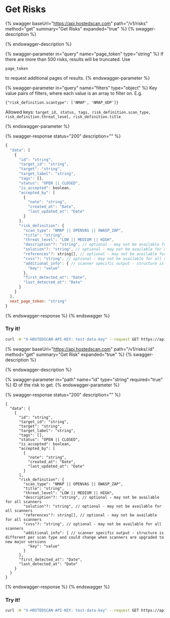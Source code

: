 # Get Risks

{% swagger baseUrl="https://api.hostedscan.com" path="/v1/risks" method="get" summary="Get Risks" expanded="true" %}
{% swagger-description %}

{% endswagger-description %}

{% swagger-parameter in="query" name="page_token" type="string" %}
If there are more than 500 risks, results will be truncated. Use 

`page_token`

 to request additional pages of results.
{% endswagger-parameter %}

{% swagger-parameter in="query" name="filters" type="object" %}
Key value pairs of filters, where each value is an array to filter on. E.g.



`{"risk_definition.scantype": ['NMAP', 'NMAP_UDP']}`



Allowed keys: `target_id, status, tags, risk_definition.scan_type, risk_definition.threat_level, risk_definition.title`


{% endswagger-parameter %}

{% swagger-response status="200" description="" %}
```javascript
{
  "data": [
    {
      "id": "string",
      "target_id": "string",
      "target": "string",
      "target_label": "string",
      "tags": [],
      "status": "OPEN || CLOSED",
      "is_accepted": boolean,
      "accepted_by": [
        {
          "note": "string",
          "created_at": "Date",
          "last_updated_at": "Date"
        }
      ],
      "risk_definition": {
        "scan_type": "NMAP || OPENVAS || OWASP_ZAP",
        "title": "string",
        "threat_level": "LOW || MEDIUM || HIGH",
        "description"?: "string", // optional - may not be available for all scanners
        "solution"?: "string", // optional - may not be available for all scanners
        "references"?: string[], // optional - may not be available for all scanners
        "cvss"?: "string", // optional - may not be available for all scanners
        "additional_info": { // scanner specific output - structure is different per scan type and could change when scanners are upgraded to new major versions
          "key": "value"
        },
        "first_detected_at": "Date",
        "last_detected_at": "Date"
      }
    }
  ],
  next_page_token: "string"
}
```
{% endswagger-response %}
{% endswagger %}

### Try it!

```bash
curl -H "X-HOSTEDSCAN-API-KEY: test-data-key" --request GET https://api.hostedscan.com/v1/risks
```

{% swagger baseUrl="https://api.hostedscan.com" path="/v1/risks/:id" method="get" summary="Get Risk" expanded="true" %}
{% swagger-description %}

{% endswagger-description %}

{% swagger-parameter in="path" name="id" type="string" required="true" %}
ID of the risk to get.
{% endswagger-parameter %}

{% swagger-response status="200" description="" %}
```
{
  "data": {
    {
      "id": "string",
      "target_id": "string",
      "target": "string",
      "target_label": "string",
      "tags": [],
      "status": "OPEN || CLOSED",
      "is_accepted": boolean,
      "accepted_by": [
        {
          "note": "string",
          "created_at": "Date",
          "last_updated_at": "Date"
        }
      ],
      "risk_definition": {
        "scan_type": "NMAP || OPENVAS || OWASP_ZAP",
        "title": "string",
        "threat_level": "LOW || MEDIUM || HIGH",
        "description"?: "string", // optional - may not be available for all scanners
        "solution"?: "string", // optional - may not be available for all scanners
        "references"?: string[], // optional - may not be available for all scanners
        "cvss"?: "string", // optional - may not be available for all scanners
        "additional_info": { // scanner specific output - structure is different per scan type and could change when scanners are upgraded to new major versions
          "key": "value"
        }
      },
      "first_detected_at": "Date",
      "last_detected_at": "Date"
    }
  }
}
```
{% endswagger-response %}
{% endswagger %}

### Try it!

```bash
curl -H "X-HOSTEDSCAN-API-KEY: test-data-key" --request GET https://api.hostedscan.com/v1/risks/12345
```
